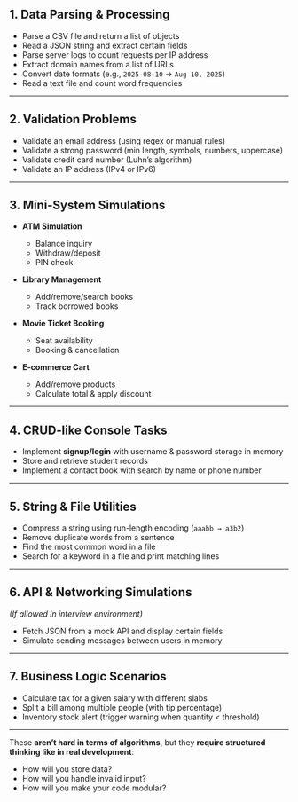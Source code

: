 

## **1. Data Parsing & Processing**

* Parse a CSV file and return a list of objects
* Read a JSON string and extract certain fields
* Parse server logs to count requests per IP address
* Extract domain names from a list of URLs
* Convert date formats (e.g., `2025-08-10` → `Aug 10, 2025`)
* Read a text file and count word frequencies

---

## **2. Validation Problems**

* Validate an email address (using regex or manual rules)
* Validate a strong password (min length, symbols, numbers, uppercase)
* Validate credit card number (Luhn’s algorithm)
* Validate an IP address (IPv4 or IPv6)

---

## **3. Mini-System Simulations**

* **ATM Simulation**

  * Balance inquiry
  * Withdraw/deposit
  * PIN check
* **Library Management**

  * Add/remove/search books
  * Track borrowed books
* **Movie Ticket Booking**

  * Seat availability
  * Booking & cancellation
* **E-commerce Cart**

  * Add/remove products
  * Calculate total & apply discount

---

## **4. CRUD-like Console Tasks**

* Implement **signup/login** with username & password storage in memory
* Store and retrieve student records
* Implement a contact book with search by name or phone number

---

## **5. String & File Utilities**

* Compress a string using run-length encoding (`aaabb → a3b2`)
* Remove duplicate words from a sentence
* Find the most common word in a file
* Search for a keyword in a file and print matching lines

---

## **6. API & Networking Simulations**

*(If allowed in interview environment)*

* Fetch JSON from a mock API and display certain fields
* Simulate sending messages between users in memory

---

## **7. Business Logic Scenarios**

* Calculate tax for a given salary with different slabs
* Split a bill among multiple people (with tip percentage)
* Inventory stock alert (trigger warning when quantity < threshold)

---

These **aren’t hard in terms of algorithms**, but they **require structured thinking like in real development**:

* How will you store data?
* How will you handle invalid input?
* How will you make your code modular?
